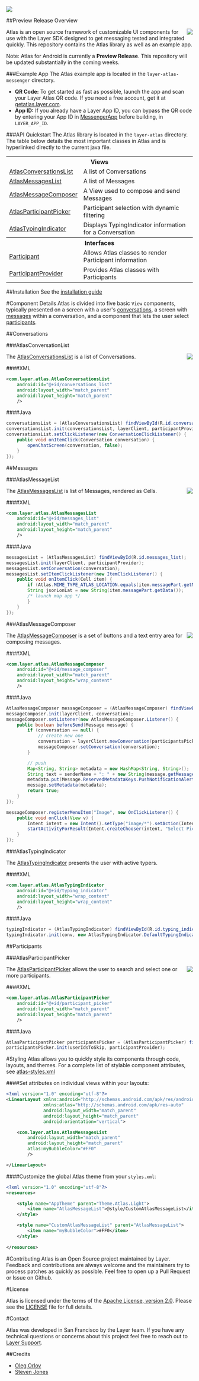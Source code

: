 <img src="assets/atlas-github-header.png"/>

##<a name="overview"></a>Preview Release Overview

<img align="right" src="assets/walkthrough.gif" />

Atlas is an open source framework of customizable UI components for use with the Layer SDK designed to get messaging tested and integrated quickly.  This repository contains the Atlas library as well as an example app.

Note: Atlas for Android is currently a **Preview Release**. This repository will be updated substantially in the coming weeks.


###<a name="example_app"></a>Example App
The Atlas example app is located in the `layer-atlas-messenger` directory.

* **QR Code:**  To get started as fast as possible, launch the app and scan your Layer Atlas QR code.  If you need a free account, get it at <a href="https://getatlas.layer.com/">getatlas.layer.com</a>.
* **App ID:** If you already have a Layer App ID, you can bypass the QR code by entering your App ID in <a href="layer-atlas-messenger/src/main/java/com/layer/atlas/messenger/MessengerApp.java#L42">MessengerApp</a> before building, in `LAYER_APP_ID`.

###<a name="api_quickstart"></a>API Quickstart
The Atlas library is located in the `layer-atlas` directory.  The table below details the most important classes in Atlas and is hyperlinked directly to the current java file.

<table>
    <tr><th colspan="2" style="text-align:center;">Views</th></tr>
    <tr>
        <td><a href="layer-atlas/src/main/java/com/layer/atlas/AtlasConversationsList.java">AtlasConversationsList</a></td>
        <td>A list of Conversations</td>
    </tr>
    <tr>
        <td><a href="layer-atlas/src/main/java/com/layer/atlas/AtlasMessagesList.java">AtlasMessagesList</a></td>
        <td>A list of Messages</td>
    </tr>
    <tr>
        <td><a href="layer-atlas/src/main/java/com/layer/atlas/AtlasMessageComposer.java">AtlasMessageComposer</a></td>
        <td>A View used to compose and send Messages</td>
    </tr>
    <tr>
        <td><a href="layer-atlas/src/main/java/com/layer/atlas/AtlasParticipantPicker.java">AtlasParticipantPicker</a></td>
        <td>Participant selection with dynamic filtering</td>
    </tr>
    <tr>
        <td><a href="layer-atlas/src/main/java/com/layer/atlas/AtlasTypingIndicator.java">AtlasTypingIndicator</a></td>
        <td>Displays TypingIndicator information for a Conversation</td>
    </tr>
    <tr><th colspan="2" style="text-align:center;">Interfaces</th></tr>
    <tr>
        <td><a href="layer-atlas/src/main/java/com/layer/atlas/Atlas.java#L130">Participant</a></td>
        <td>Allows Atlas classes to render Participant information</td>
    </tr>
    <tr>
        <td><a href="layer-atlas/src/main/java/com/layer/atlas/Atlas.java#L149">ParticipantProvider</a></td>
        <td>Provides Atlas classes with Participants</td>
    </tr>
</table>

##<a name="installation"></a>Installation
See the <a href="INSTALLATION.md">installation guide</a>

#<a name="component_details"></a>Component Details
Atlas is divided into five basic `View` components, typically presented on a screen with a user's [conversations](#conversations), a screen with [messages](#messages) within a conversation, and a component that lets the user select [participants](#participants).

##<a name="conversations"></a>Conversations

###AtlasConversationList

<a href="assets/conversations.png"><img align="right" src="assets/conversations-s.png" /></a>

The <a href="layer-atlas/src/main/java/com/layer/atlas/AtlasConversationsList.java">AtlasConversationsList</a> is a list of Conversations.

####XML

```xml
<com.layer.atlas.AtlasConversationsList
    android:id="@+id/conversations_list"
    android:layout_width="match_parent"
    android:layout_height="match_parent"
    />
```

####Java

```java
conversationsList = (AtlasConversationsList) findViewById(R.id.conversations_list);
conversationsList.init(conversationsList, layerClient, participantProvider);
conversationsList.setClickListener(new ConversationClickListener() {
	public void onItemClick(Conversation conversation) {
		openChatScreen(conversation, false);
	}
});
```

##<a name="messages"></a>Messages

###AtlasMessageList

<a href="assets/messages.png"><img align="right" src="assets/messages-s.png" /></a>

The <a href="layer-atlas/src/main/java/com/layer/atlas/AtlasMessagesList.java">AtlasMessagesList</a> is list of Messages, rendered as Cells.

####XML

```xml
<com.layer.atlas.AtlasMessagesList
    android:id="@+id/messages_list"
    android:layout_width="match_parent"
    android:layout_height="match_parent"
    />
```

####Java

```java
messagesList = (AtlasMessagesList) findViewById(R.id.messages_list);
messagesList.init(layerClient, participantProvider);
messagesList.setConversation(conversation);
messagesList.setItemClickListener(new ItemClickListener() {
	public void onItemClick(Cell item) {
		if (Atlas.MIME_TYPE_ATLAS_LOCATION.equals(item.messagePart.getMimeType())) {
       	String jsonLonLat = new String(item.messagePart.getData());
       	/* launch map app */
		}
	}
});
```

###AtlasMessageComposer

<a href="assets/message-composer.png"><img align="right" src="assets/message-composer-s.png" /></a>

The <a href="layer-atlas/src/main/java/com/layer/atlas/AtlasMessageComposer.java">AtlasMessageComposer</a> is a set of buttons and a text entry area for composing messages. 

####XML

```xml
<com.layer.atlas.AtlasMessageComposer
    android:id="@+id/message_composer"
    android:layout_width="match_parent"
    android:layout_height="wrap_content"
    />
```

####Java

```java
AtlasMessageComposer messageComposer = (AtlasMessageComposer) findViewById(R.id.message_composer);
messageComposer.init(layerClient, conversation);
messageComposer.setListener(new AtlasMessageComposer.Listener() {
	public boolean beforeSend(Message message) {
		if (conversation == null) {
			// create new one
			conversation = layerClient.newConversation(participantsPicker.getSelectedUserIds());
			messageComposer.setConversation(conversation);
		}

		// push
		Map<String, String> metadata = new HashMap<String, String>();
		String text = senderName + ": " + new String(message.getMessageParts().get(0).getData());
		metadata.put(Message.ReservedMetadataKeys.PushNotificationAlertMessageKey.getKey(), text);
		message.setMetadata(metadata);
		return true;
	}
});

messageComposer.registerMenuItem("Image", new OnClickListener() {
	public void onClick(View v) {
		Intent intent = new Intent().setType("image/*").setAction(Intent.ACTION_GET_CONTENT);
		startActivityForResult(Intent.createChooser(intent, "Select Picture"), REQUEST_CODE_GALLERY);
	}
});
```

###AtlasTypingIndicator

The <a href="layer-atlas/src/main/java/com/layer/atlas/AtlasTypingIndicator.java">AtlasTypingIndicator</a> presents the user with active typers.

####XML

```xml
<com.layer.atlas.AtlasTypingIndicator
    android:id="@+id/typing_indicator"
    android:layout_width="wrap_content"
    android:layout_height="wrap_content"
    />
```

####Java

```java
typingIndicator = (AtlasTypingIndicator) findViewById(R.id.typing_indicator);
typingIndicator.init(conv, new AtlasTypingIndicator.DefaultTypingIndicatorCallback(participantProvider));
```

##<a name="participants"></a>Participants

###AtlasParticipantPicker

<a href="assets/participant-picker.png"><img align="right" src="assets/participant-picker-s.png" /></a>

The <a href="layer-atlas/src/main/java/com/layer/atlas/AtlasParticipantPicker.java">AtlasParticipantPicker</a> allows the user to search and select one or more participants.

####XML

```xml
<com.layer.atlas.AtlasParticipantPicker
    android:id="@+id/participant_picker"
    android:layout_width="match_parent"
    android:layout_height="match_parent"
    />
```

####Java

```java
AtlasParticipantPicker participantsPicker = (AtlasParticipantPicker) findViewById(R.id.participant_picker);
participantsPicker.init(userIdsToSkip, participantProvider);
```

#<a name="styling"></a>Styling
Atlas allows you to quickly style its components through code, layouts, and themes.  For a complete list of stylable component attributes, see <a href="layer-atlas/src/main/res/values/atlas-styles.xml">atlas-styles.xml</a>

<!--####Dynamically adjust View styles through code (coming soon):

```java
	AtlasMessageList messageList = (AtlasMessageList) findViewById(R.id.messageList);
	messageList.setMyBubbleColor(Color.YELLOW);
```
-->

####Set attributes on individual views within your layouts:

```xml
<?xml version="1.0" encoding="utf-8"?>
<LinearLayout xmlns:android="http://schemas.android.com/apk/res/android"
              xmlns:atlas="http://schemas.android.com/apk/res-auto"
              android:layout_width="match_parent"
              android:layout_height="match_parent"
              android:orientation="vertical">

    <com.layer.atlas.AtlasMessagesList
        android:layout_width="match_parent"
        android:layout_height="match_parent"
        atlas:myBubbleColor="#FF0"
        />

</LinearLayout>
```

####Customize the global Atlas theme from your `styles.xml`:

```xml
<?xml version="1.0" encoding="utf-8"?>
<resources>

    <style name="AppTheme" parent="Theme.Atlas.Light">
        <item name="AtlasMessageList">@style/CustomAtlasMessageList</item>
    </style>

    <style name="CustomAtlasMessageList" parent="AtlasMessageList">
        <item name="myBubbleColor">#FF0</item>
    </style>
    
</resources>
```

#<a name="contributing"></a>Contributing
Atlas is an Open Source project maintained by Layer. Feedback and contributions are always welcome and the maintainers try to process patches as quickly as possible. Feel free to open up a Pull Request or Issue on Github.

#<a name="license"></a>License

Atlas is licensed under the terms of the [Apache License, version 2.0](http://www.apache.org/licenses/LICENSE-2.0.html). Please see the [LICENSE](LICENSE) file for full details.

#<a name="contact"></a>Contact

Atlas was developed in San Francisco by the Layer team. If you have any technical questions or concerns about this project feel free to reach out to [Layer Support](mailto:support@layer.com).

##<a name="credits"></a>Credits

* [Oleg Orlov](https://github.com/oorlov)
* [Steven Jones](https://github.com/sjones94549)